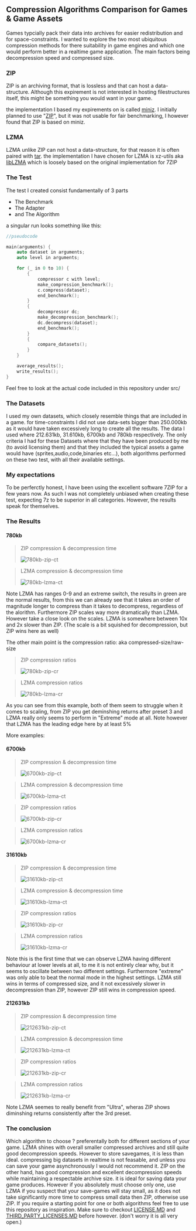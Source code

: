 ## Compression Algorithms Comparison for Games & Game Assets

Games typcially pack their data into archives for easier redistribution and for space-constraints. I wanted to explore the two most ubiquitous compression methods for there suitability in game engines and which one would perform better in a realtime game application. The main factors being decompression speed and compressed size.

### ZIP
ZIP is an archiving format, that is lossless and that can host a data-structure. Although this expirement is not interested in hosting filestructures itself, this might be something you would want in your game.

the implementation I based my expirements on is called [miniz](https://github.com/richgel999/miniz). I initially planned to use "[ZIP](https://github.com/kuba--/ZIP)", but it was not usable for fair benchmarking, I however found that ZIP is based on miniz.

### LZMA
LZMA unlike ZIP can not host a data-structure, for that reason it is often paired with [tar](https://en.wikipedia.org/wiki/Tar_(computing)). the implementation I have chosen for LZMA is xz-utils aka [libLZMA](https://tukaani.org/xz/) which is loosely based on the original implementation for 7ZIP

### The Test

The test I created consist fundamentally of 3 parts

 - The Benchmark
 - The Adapter
 - and The Algorithm

a singular run looks something like this:
```cpp
//pseudocode

main(arguments) {
    auto dataset in arguments;
    auto level in arguments;

    for (_ in 0 to 10) {
        {
            compressor c with level;
            make_compression_benchmark();
            c.compress(dataset);
            end_benchmark();
        }
        {
            decompressor dc;
            make_decompression_benchmark();
            dc.decompress(dataset);
            end_benchmark();
        }
        {
            compare_datasets();
        }
    }

    average_results();
    write_results();
}
```

Feel free to look at the actual code included in this repository under src/

### The Datasets
I used my own datasets, which closely resemble things that are included in a game. for time-constraints I did not use data-sets bigger than 250.000kb as it would have taken excessively long to create all the results. The data I used where 212.631kb, 31.610kb, 6700kb and 780kb respectively. The only criteria I had for these Datasets where that they have been produced by me (to avoid licensing them) and that they included the typical assets a game would have (sprites,audio,code,binaries etc...), both algorithms performed on these two test, with all their available settings.


### My expectations
To be perferctly honest, I have been using the excellent software 7ZIP for a few years now. As such I was not completely unbiased when creating these test, expecting 7z to be superior in all categories. However, the results speak for themselves.


### The Results

#### 780kb

> ZIP compression & decompression time
>
>![780kb-zip-ct](780kb/zip-780-ct.png "780kb-zip-ct")

>LZMA compression & decompression time
>
>![780kb-lzma-ct](780kb/lzma-780-ct.png "780kb-lzma-ct")

Note LZMA has ranges 0-9 and an extreme switch, the results in green are the normal results,
from this we can already see that it takes an order of magnitude longer to compress than it takes to decompress, regardless of the alorithm. Furthermore ZIP scales way more dramatically than LZMA. However take a close look on the scales. LZMA is somewhere between 10x and 2x slower than ZIP. (The scale is a bit squished for decompression, but ZIP wins here as well)

The other main point is the compression ratio:
aka compressed-size/raw-size

> ZIP compression ratios
>
>![780kb-zip-cr](780kb/zip-780-cr.png "780kb-zip-cr")

>LZMA compression ratios
>
>![780kb-lzma-cr](780kb/lzma-780-cr.png "780kb-lzma-cr")

As you can see from this example, both of them seem to struggle when it comes to scaling, from ZIP you get deminshing returns after preset 3 and LZMA really only seems to perform in "Extreme" mode at all. Note however that LZMA has the leading edge here by at least 5%

More examples:

#### 6700kb
> ZIP compression & decompression time
>
>![6700kb-zip-ct](6700kb/zip-6700-ct.png "6700kb-zip-ct")

>LZMA compression & decompression time
>
>![6700kb-lzma-ct](6700kb/lzma-6700-ct.png "6700kb-lzma-ct")

> ZIP compression ratios
>
>![6700kb-zip-cr](6700kb/zip-6700-cr.png "6700kb-zip-cr")

>LZMA compression ratios
>
>![6700kb-lzma-cr](6700kb/lzma-6700-cr.png "6700kb-lzma-cr")

#### 31610kb
> ZIP compression & decompression time
>
>![31610kb-zip-ct](31610kb/zip-31610-ct.png "31610kb-zip-ct")

>LZMA compression & decompression time
>
>![31610kb-lzma-ct](31610kb/lzma-31610-ct.png "31610kb-lzma-ct")

> ZIP compression ratios
>
>![31610kb-zip-cr](31610kb/zip-31610-cr.png "31610kb-zip-cr")

>LZMA compression ratios
>
>![31610kb-lzma-cr](31610kb/lzma-31610-cr.png "31610kb-lzma-cr")

Note this is the first time that we can observe LZMA having different behaviour at lower levels at all, to me it is not entirely clear why, but it seems to oscillate between two different settings. Furthermore "extreme" was only able to beat the normal mode in the highest settings. LZMA still wins in terms of compressed size, and it not excessively slower in decompression than ZIP, however ZIP still wins in compression 
speed.

#### 212631kb
> ZIP compression & decompression time
>
>![212631kb-zip-ct](212631kb/zip-212631-ct.png "212631kb-zip-ct")

>LZMA compression & decompression time
>
>![212631kb-lzma-ct](212631kb/lzma-212631-ct.png "212631kb-lzma-ct")

> ZIP compression ratios
>
>![212631kb-zip-cr](212631kb/zip-212631-cr.png "212631kb-zip-cr")

>LZMA compression ratios
>
>![212631kb-lzma-cr](212631kb/lzma-212631-cr.png "212631kb-lzma-cr")

Note LZMA seemes to really benefit from "Ultra", wheras ZIP shows diminshing returns consistently after the 3rd preset.

### The conclusion

Which algorithm to choose ? preferentally both for different sections of your game. LZMA shines with overall smaller compressed archives and still quite good decompression speeds. However to store savegames, it is less than ideal. compressing big datasets in realtime is not feasable, and unless you can save your game asynchronously I would not recommend it.
ZIP on the other hand, has good compression and excellent decompression speeds while maintaining a respectable archive size. it is ideal for saving data your game produces. However if you absolutely must choose only one, use LZMA if you suspect that your save-games will stay small, as it does not take significantly more time to compress small data then ZIP, otherwise use ZIP. If you require a starting point for one or both algorithms feel free to use this repository as inspiration. Make sure to checkout [LICENSE.MD](LICENSE.MD) and [THIRD_PARTY_LICENSES.MD](THIRD_PARTY_LICENSES.MD) before however. (don't worry it is all very open.)